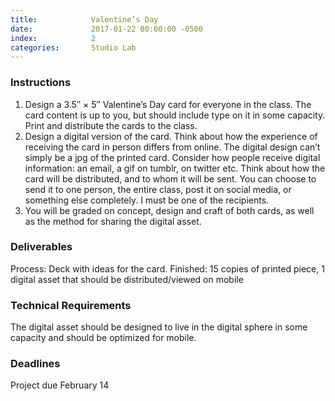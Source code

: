 ```yaml
---
title:            Valentine’s Day
date:             2017-01-22 00:00:00 -0500
index:            2
categories:       Studio Lab
---
```

### Instructions

1. Design a 3.5″ × 5″ Valentine’s Day card for everyone in the class. The card content is up to you, but should include type on it in some capacity. Print and distribute the cards to the class.
2. Design a digital version of the card. Think about how the experience of receiving the card in person differs from online. The digital design can’t simply be a jpg of the printed card. Consider how people receive digital information: an email, a gif on tumblr, on twitter etc. Think about how the card will be distributed, and to whom it will be sent. You can choose to send it to one person, the entire class, post it on social media, or something else completely. I must be one of the recipients.
3. You will be graded on concept, design and craft of both cards, as well as the method for sharing the digital asset.

### Deliverables

Process: Deck with ideas for the card. Finished: 15 copies of printed piece, 1 digital asset that should be distributed/viewed on mobile

### Technical Requirements

The digital asset should be designed to live in the digital sphere in some capacity and should be optimized for mobile.

### Deadlines

Project due February 14



